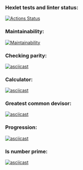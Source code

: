 ### Hexlet tests and linter status:
[![Actions Status](https://github.com/dmitry-buyan/frontend-project-lvl1/workflows/hexlet-check/badge.svg)](https://github.com/dmitry-buyan/frontend-project-lvl1/actions)

### Maintainability:
[![Maintainability](https://api.codeclimate.com/v1/badges/3814fcdb69095fb7bc91/maintainability)](https://codeclimate.com/github/dmitry-buyan/frontend-project-lvl1/maintainability)

### Checking parity:
[![asciicast](https://asciinema.org/a/OxdNl9tBX4ELdX2qzQ0reYLXI.svg)](https://asciinema.org/a/OxdNl9tBX4ELdX2qzQ0reYLXI)

### Calculator:
[![asciicast](https://asciinema.org/a/9A0FYmWfbVO2yZqGDIY1lpiSd.svg)](https://asciinema.org/a/9A0FYmWfbVO2yZqGDIY1lpiSd)

### Greatest common devisor:
[![asciicast](https://asciinema.org/a/Cj6I2BxFUfMZpY2UOd5b5YUt2.svg)](https://asciinema.org/a/Cj6I2BxFUfMZpY2UOd5b5YUt2)

### Progression:
[![asciicast](https://asciinema.org/a/9tLFZeEsHmHBYR2IKEyNLLRx4.svg)](https://asciinema.org/a/9tLFZeEsHmHBYR2IKEyNLLRx4)

### Is number prime:
[![asciicast](https://asciinema.org/a/d3APk84Dnky48pWV4HJeqfWfS.svg)](https://asciinema.org/a/d3APk84Dnky48pWV4HJeqfWfS)
